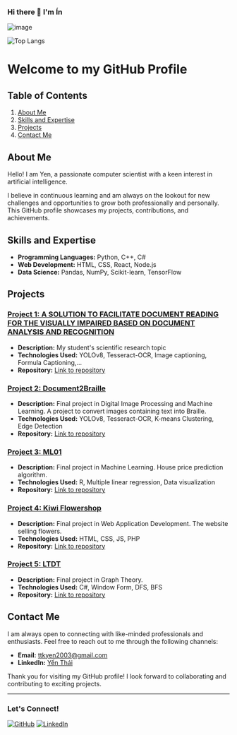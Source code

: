 ### Hi there 👋 I'm Ín
![image](https://user-images.githubusercontent.com/51265048/202560876-73b750a7-3a4b-4684-81a4-ed9145229eb3.png)


![Top Langs](https://github-readme-stats.vercel.app/api/top-langs/?username=Sherlockian1212&layout=compact&theme=radical)


# Welcome to my GitHub Profile

## Table of Contents

1. [About Me](#about-me)
2. [Skills and Expertise](#skills-and-expertise)
3. [Projects](#projects)
4. [Contact Me](#contact-me)

## About Me

Hello! I am Yen, a passionate computer scientist with a keen interest in artificial intelligence. 

I believe in continuous learning and am always on the lookout for new challenges and opportunities to grow both professionally and personally. This GitHub profile showcases my projects, contributions, and achievements.

## Skills and Expertise

- **Programming Languages:** Python, C++, C#
- **Web Development:** HTML, CSS, React, Node.js
- **Data Science:** Pandas, NumPy, Scikit-learn, TensorFlow

## Projects

### [Project 1: A SOLUTION TO FACILITATE DOCUMENT READING FOR THE VISUALLY IMPAIRED BASED ON DOCUMENT ANALYSIS AND RECOGNITION](https://github.com/Sherlockian1212/Vi5)
- **Description:** My student's scientific research topic
- **Technologies Used:** YOLOv8, Tesseract-OCR, Image captioning, Formula Captioning,...
- **Repository:** [Link to repository](https://github.com/Sherlockian1212/Vi5)

### [Project 2: Document2Braille](https://github.com/Sherlockian1212/Document2Braille)
- **Description:** Final project in Digital Image Processing and Machine Learning. A project to convert images containing text into Braille.
- **Technologies Used:** YOLOv8, Tesseract-OCR, K-means Clustering, Edge Detection
- **Repository:** [Link to repository](https://github.com/Sherlockian1212/Document2Braille)
 
### [Project 3: ML01](https://github.com/Sherlockian1212/ML01)
- **Description:** Final project in Machine Learning. House price prediction algorithm.
- **Technologies Used:** R, Multiple linear regression, Data visualization
- **Repository:** [Link to repository](https://github.com/Sherlockian1212/ML01)


### [Project 4: Kiwi Flowershop](https://github.com/Sherlockian1212/kiwi-flowershop)
- **Description:** Final project in Web Application Development. The website selling flowers.
- **Technologies Used:** HTML, CSS, JS, PHP
- **Repository:** [Link to repository](https://github.com/Sherlockian1212/kiwi-flowershop)

### [Project 5: LTDT](https://github.com/Sherlockian1212/LTDT)
- **Description:** Final project in Graph Theory.
- **Technologies Used:** C#, Window Form, DFS, BFS
- **Repository:** [Link to repository](https://github.com/Sherlockian1212/LTDT)


## Contact Me

I am always open to connecting with like-minded professionals and enthusiasts. Feel free to reach out to me through the following channels:

- **Email:** [ttkyen2003@gmail.com](mailto:ttkyen2003@gmail.com)
- **LinkedIn:** [Yến Thái](https://www.linkedin.com/in/infanthayviet4ever)

Thank you for visiting my GitHub profile! I look forward to collaborating and contributing to exciting projects.

---

### Let's Connect!

[![GitHub](https://img.shields.io/badge/GitHub-181717?style=for-the-badge&logo=github&logoColor=white)](https://github.com/Sherlockian1212)
[![LinkedIn](https://img.shields.io/badge/LinkedIn-0A66C2?style=for-the-badge&logo=linkedin&logoColor=white)](https://linkedin.com/in/infanthayviet4ever)

